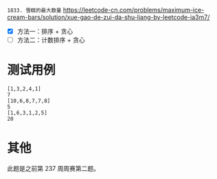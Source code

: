 
`1833. 雪糕的最大数量` https://leetcode-cn.com/problems/maximum-ice-cream-bars/solution/xue-gao-de-zui-da-shu-liang-by-leetcode-ia3m7/
- [x] 方法一：排序 + 贪心
- [ ] 方法二：计数排序 + 贪心

# 测试用例

```
[1,3,2,4,1]
7
[10,6,8,7,7,8]
5
[1,6,3,1,2,5]
20
```

# 其他

此题是之前第 237 周周赛第二题。

